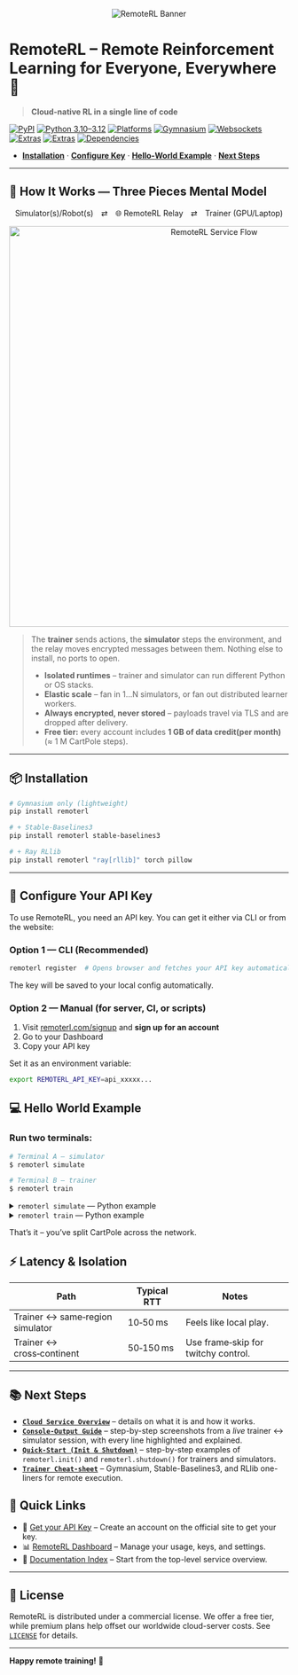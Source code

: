 <p align="center">
  <img src="https://github.com/user-attachments/assets/973a48c3-829c-4b4c-9479-48341ba518a4" alt="RemoteRL Banner" style="max-width:100%; height:auto;"/>
</p>

# RemoteRL – Remote Reinforcement Learning for Everyone, Everywhere 🚀
> **Cloud-native RL in a single line of code**

[![PyPI](https://img.shields.io/pypi/v/remoterl)](https://pypi.org/project/remoterl/)
[![Python 3.10–3.12](https://img.shields.io/static/v1?label=python&message=3.10–3.12&logo=python&color=blue)](#)
[![Platforms](https://img.shields.io/badge/platforms-Linux%20%7C%20Windows%20%7C%20MacOS-blue)](#)
[![Gymnasium](https://img.shields.io/static/v1?label=gymnasium&message=%20&color=blue&logo=pypi)](https://pypi.org/project/gymnasium/)
[![Websockets](https://img.shields.io/static/v1?label=websockets&message=%20&color=blue&logo=pypi)](https://pypi.org/project/websockets/)
[![Extras](https://img.shields.io/static/v1?label=extras&message=ray[rllib])](#)
[![Extras](https://img.shields.io/static/v1?label=extras&message=stable-baselines3)](#)
[![Dependencies](https://img.shields.io/librariesio/release/pypi/remoterl)](https://pypi.org/project/remoterl/)

* **[Installation](#-installation)** · **[Configure Key](#-configure-your-api-key)** · **[Hello‑World Example](#-hello-world-example)** · **[Next Steps](#-next-steps)**

---

## 🧩 How It Works — Three Pieces Mental Model


<div align="center">

Simulator(s)/Robot(s)&emsp;⇄&emsp;🌐 RemoteRL Relay&emsp;⇄&emsp;Trainer (GPU/Laptop)

</div>


<p align="center">
  <img width="723" alt="RemoteRL Service Flow" src="https://github.com/user-attachments/assets/c792c0f1-4461-4b13-ade4-0b344eb9ff69" />
</p>

> The **trainer** sends actions, the **simulator** steps the environment, and the relay moves encrypted messages between them. Nothing else to install, no ports to open.
>
> * **Isolated runtimes** – trainer and simulator can run different Python or OS stacks.
> * **Elastic scale** – fan in 1…N simulators, or fan out distributed learner workers.
> * **Always encrypted, never stored** – payloads travel via TLS and are dropped after delivery.
> * **Free tier:** every account includes **1 GB of data credit(per month)** (≈ 1 M CartPole steps).


---


## 📦 Installation

```bash
# Gymnasium only (lightweight)
pip install remoterl

# + Stable‑Baselines3
pip install remoterl stable-baselines3

# + Ray RLlib
pip install remoterl "ray[rllib]" torch pillow
```

---

## 🔐 Configure Your API Key

To use RemoteRL, you need an API key.
You can get it either via CLI or from the website:

### Option 1 — CLI (Recommended)

```bash
remoterl register  # Opens browser and fetches your API key automatically
```
The key will be saved to your local config automatically.

### Option 2 — Manual (for server, CI, or scripts)
1. Visit [remoterl.com/signup](https://remoterl.com/signup) and **sign up for an account**
2. Go to your Dashboard
3. Copy your API key

Set it as an environment variable:
```bash
export REMOTERL_API_KEY=api_xxxxx...
```


## 💻 Hello World Example

### Run **two terminals**:

```bash
# Terminal A – simulator
$ remoterl simulate

# Terminal B – trainer
$ remoterl train 
```
  
<details>

<summary><code>remoterl simulate</code> — Python example</summary>

```python
import remoterl

# 1. Decide at runtime whether this process is the trainer or the simulator
remoterl.init(role="simulator")  # blocks
remoterl.shutdown()  # optional
```
</details>

<details>
<summary><code>remoterl train</code> — Python example</summary>

```python
import gymnasium as gym
import remoterl

remoterl.init(role="trainer")        # one call switches to remote mode

env = gym.make("CartPole-v1")        # actually runs on the simulator
obs, _ = env.reset()
for _ in range(1_000):
    action = env.action_space.sample()
    obs, reward, terminated, truncated, info = env.step(action)
    if terminated or truncated:
        obs, _ = env.reset()
```
</details>

That’s it – you’ve split CartPole across the network.


## ⚡ Latency & Isolation

| Path                            | Typical RTT | Notes                               |
| ------------------------------- | ----------- | ----------------------------------- |
| Trainer ↔ same‑region simulator | 10‑50 ms    | Feels like local play.              |
| Trainer ↔ cross‑continent       | 50‑150 ms   | Use frame‑skip for twitchy control. |

---

## 📚 Next Steps


* **[`Cloud Service Overview`](<./docs/Overview/overview-cloud-service.md>)** – details on what it is and how it works.  
* **[`Console-Output Guide`](<./docs/SDK (Python)/sdk-console-output-guide.md>)** –  step-by-step screenshots from a *live* trainer ↔ simulator session, with every line highlighted and explained.  
* **[`Quick-Start (Init & Shutdown)`](<./docs/SDK (Python)/sdk-quick-start-init-shutdown.md>)** – step-by-step examples of `remoterl.init()` and `remoterl.shutdown()` for trainers and simulators.  
* **[`Trainer Cheat-sheet`](<./docs/SDK (Python)/sdk-trainer-remote-call-cheat-sheet.md>)** – Gymnasium, Stable-Baselines3, and RLlib one-liners for remote execution.  

## 📎 Quick Links

- 🔑 [Get your API Key](https://remoterl.com) – Create an account on the official site to get your key.
- 📊 [RemoteRL Dashboard](https://remoterl.com/user/dashboard) – Manage your usage, keys, and settings.
- 📘 [Documentation Index](./docs/Overview/overview-cloud-service.md) – Start from the top-level service overview.

---
 
## 📄 License 

RemoteRL is distributed under a commercial license.
We offer a free tier, while premium plans help offset our worldwide cloud-server costs. See [`LICENSE`](./LICENSE.txt) for details.

---


**Happy remote training!** 🎯

